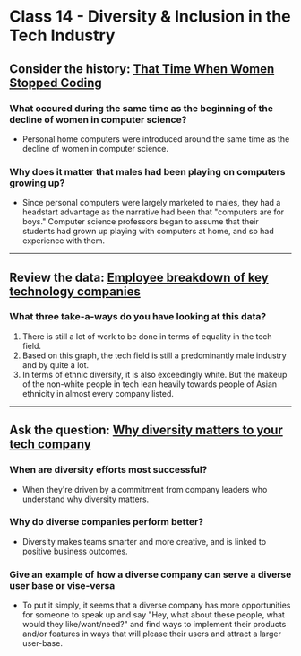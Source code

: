 # Class 14 - Diversity & Inclusion in the Tech Industry

## Consider the history: [That Time When Women Stopped Coding](https://www.npr.org/sections/money/2014/10/21/357629765/when-women-stopped-coding)

### What occured during the same time as the beginning of the decline of women in computer science?

* Personal home computers were introduced around the same time as the decline of women in computer science.

### Why does it matter that males had been playing on computers growing up?

* Since personal computers were largely marketed to males, they had a headstart advantage as the narrative had been that "computers are for boys." Computer science professors began to assume that their students had grown up playing with computers at home, and so had experience with them.

---------------------------------

## Review the data: [Employee breakdown of key technology companies](https://informationisbeautiful.net/visualizations/diversity-in-tech/)

### What three take-a-ways do you have looking at this data?

1. There is still a lot of work to be done in terms of equality in the tech field.
2. Based on this graph, the tech field is still a predominantly male industry and by quite a lot.
3. In terms of ethnic diversity, it is also exceedingly white. But the makeup of the non-white people in tech lean heavily towards people of Asian ethnicity in almost every company listed.

---------------------------------

## Ask the question: [Why diversity matters to your tech company](https://www.usatoday.com/story/tech/columnist/2015/07/21/why-diversity-matters-your-tech-company/30419871/)

### When are diversity efforts most successful?

* When they're driven by a commitment from company leaders who understand why diversity matters.

### Why do diverse companies perform better?

* Diversity makes teams smarter and more creative, and is linked to positive business outcomes.

### Give an example of how a diverse company can serve a diverse user base or vise-versa

* To put it simply, it seems that a diverse company has more opportunities for someone to speak up and say "Hey, what about these people, what would they like/want/need?" and find ways to implement their products and/or features in ways that will please their users and attract a larger user-base.
